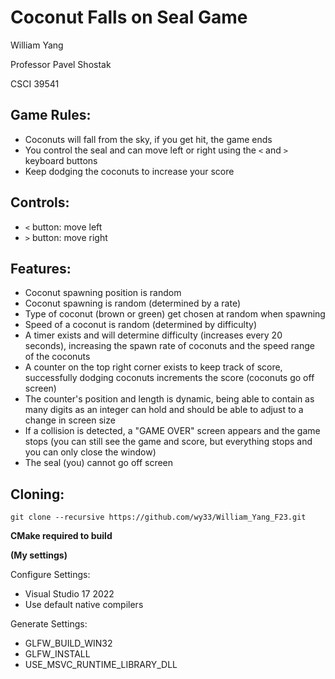 # Coconut Falls on Seal Game

William Yang

Professor Pavel Shostak

CSCI 39541

## Game Rules:

- Coconuts will fall from the sky, if you get hit, the game ends
- You control the seal and can move left or right using the `<` and `>` keyboard buttons
- Keep dodging the coconuts to increase your score

## Controls:

- `<` button:	move left
- `>` button:	move right

## Features:

- Coconut spawning position is random
- Coconut spawning is random (determined by a rate)
- Type of coconut (brown or green) get chosen at random when spawning
- Speed of a coconut is random (determined by difficulty)
- A timer exists and will determine difficulty (increases every 20 seconds), increasing the spawn rate of coconuts and the speed range of the coconuts
- A counter on the top right corner exists to keep track of score, successfully dodging coconuts increments the score (coconuts go off screen)
- The counter's position and length is dynamic, being able to contain as many digits as an integer can hold and should be able to adjust to a change in screen size
- If a collision is detected, a "GAME OVER" screen appears and the game stops (you can still see the game and score, but everything stops and you can only close the window)
- The seal (you) cannot go off screen

## Cloning:

`git clone --recursive https://github.com/wy33/William_Yang_F23.git`

**CMake required to build**

**(My settings)**

Configure Settings:
- Visual Studio 17 2022
- Use default native compilers

Generate Settings:
- GLFW_BUILD_WIN32
- GLFW_INSTALL
- USE_MSVC_RUNTIME_LIBRARY_DLL
